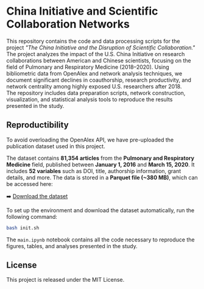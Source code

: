 # China Initiative and Scientific Collaboration Networks

This repository contains the code and data processing scripts for the project *"The China Initiative and the Disruption of Scientific Collaboration."*  
The project analyzes the impact of the U.S. China Initiative on research collaborations between American and Chinese scientists, focusing on the field of Pulmonary and Respiratory Medicine (2018–2020).  Using bibliometric data from OpenAlex and network analysis techniques, we document significant declines in coauthorship, research productivity, and network centrality among highly exposed U.S. researchers after 2018.  
The repository includes data preparation scripts, network construction, visualization, and statistical analysis tools to reproduce the results presented in the study.

## Reproductibility

To avoid overloading the OpenAlex API, we have pre-uploaded the publication dataset used in this project.

The dataset contains **81,354 articles** from the **Pulmonary and Respiratory Medicine** field, published between **January 1, 2016** and **March 15, 2020**. It includes **52 variables** such as DOI, title, authorship information, grant details, and more. The data is stored in a **Parquet file (~380 MB)**, which can be accessed here:

➡️ [Download the dataset](https://minio.lab.sspcloud.fr/gamer35/public/all_works_16_20.parquet)

To set up the environment and download the dataset automatically, run the following command:

```bash
bash init.sh
```

The ```main.ipynb``` notebook contains all the code necessary to reproduce the figures, tables, and analyses presented in the study.

## License

This project is released under the MIT License.
